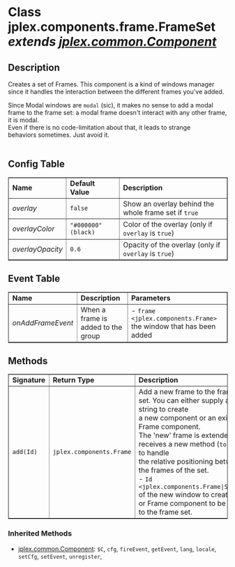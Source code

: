 # Class **jplex.components.frame.FrameSet**  _extends [jplex.common.Component](APIPangolincommonComponent.md)_ #

## Description ##
Creates a set of Frames.
This component is a kind of windows manager since it handles the
interaction between the different frames you've added.
<p>
Since Modal windows are <code>modal</code> (sic), it makes no sense to add a modal<br>
frame to the frame set: a modal frame doesn't interact with any other frame, it is modal.<br>
Even if there is no code-limitation about that, it leads to strange<br>
behaviors sometimes. Just avoid it.<br>
<br>
<h2>Config Table</h2>
<table cellpadding='5' border='1' cellspacing='0'>
<tr><td> <b>Name</b> </td><td> <b>Default Value</b> </td><td> <b>Description</b> </td></tr>
<tr><td> <i>overlay</i> </td><td> <code>false</code> </td><td>  Show an overlay behind the whole frame set if <code>true</code> </td></tr>
<tr><td> <i>overlayColor</i> </td><td> <code>"#000000" (black)</code> </td><td>  Color of the overlay (only if <code>overlay</code> is <code>true</code>) </td></tr>
<tr><td> <i>overlayOpacity</i> </td><td> <code>0.6</code> </td><td>  Opacity of the overlay (only if <code>overlay</code> is <code>true</code>) </td></tr>
</table>

<h2>Event Table</h2>
<table cellpadding='5' border='1' cellspacing='0'>
<tr><td> <b>Name</b> </td><td> <b>Description</b> </td><td> <b>Parameters</b> </td></tr>
<tr><td> <i>onAddFrameEvent</i> </td><td>  When a frame is added to the group </td><td>   - <code>frame &lt;jplex.components.Frame&gt;</code>  the window that has been added <br />  </td></tr>
</table>



<h2>Methods</h2>
<table cellpadding='5' border='1' cellspacing='0'>
<tr><td> <b>Signature</b> </td><td> <b>Return Type</b> </td><td> <b>Description</b> </td></tr>
<tr><td> <code>add(Id)</code> </td><td> <code>jplex.components.Frame</code> </td><td> Add a new frame to the frame set. You can either supply a string to create<br>
a new component or an existing Frame component.<br>
The 'new' frame is extended and receives a new method (<code>toFront</code>) to handle<br>
the relative positioning between the frames of the set.<br />  - <code>Id &lt;jplex.components.Frame|String&gt;</code> of the new window to create,<br />or Frame component to be added to the frame set.<br /></td></tr>

</table>
<h3>Inherited Methods</h3>

<ul><li><a href='APIPangolincommonComponent.md'>jplex.common.Component</a>:  <code>$C</code>,  <code>cfg</code>,  <code>fireEvent</code>,  <code>getEvent</code>,  <code>lang</code>,  <code>locale</code>,  <code>setCfg</code>,  <code>setEvent</code>,  <code>unregister</code>,